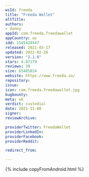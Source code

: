 ```yaml
---
wsId: freeda
title: "Freeda Wallet"
altTitle: 
authors:
- danny
appId: com.freeda.freedawallet
appCountry: us
idd: 1545428547
released: 2021-03-17
updated: 2022-02-16
version: "2.1.0"
stars: 4.87179
reviews: 39
size: 65485824
website: https://www.freeda.io/
repository: 
issue: 
icon: com.freeda.freedawallet.jpg
bugbounty: 
meta: ok
verdict: custodial
date: 2021-11-08
signer: 
reviewArchive:

providerTwitter: FreedaWallet
providerLinkedIn: 
providerFacebook: 
providerReddit: 

redirect_from:

---
```


{% include copyFromAndroid.html %}
